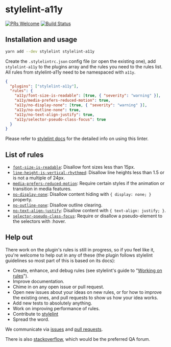 # stylelint-a11y

[![PRs Welcome](https://img.shields.io/badge/PRs-welcome-brightgreen.svg)](https://egghead.io/courses/how-to-contribute-to-an-open-source-project-on-github)
[![Build Status](https://travis-ci.org/YozhikM/stylelint-a11y.svg?branch=master)](https://travis-ci.org/YozhikM/stylelint-a11y)

## Installation and usage

```bash
yarn add --dev stylelint stylelint-a11y
```

Create the `.stylelintrc.json` config file (or open the existing one), add `stylelint-a11y` to the plugins array and the rules you need to the rules list. All rules from stylelint-a11y need to be namespaced with `a11y`.

```json
{
  "plugins": ["stylelint-a11y"],
  "rules": {
    "a11y/font-size-is-readable": [true, { "severity": "warning" }],
    "a11y/media-prefers-reduced-motion": true,
    "a11y/no-display-none": [true, { "severity": "warning" }],
    "a11y/no-outline-none": true,
    "a11y/no-text-align-justify": true,
    "a11y/selector-pseudo-class-focus": true
  }
}
```

Please refer to [stylelint docs](http://stylelint.io/user-guide/) for the detailed info on using this linter.

## List of rules

- [`font-size-is-readable`](./src/rules/font-size-is-readable/README.md): Disallow font sizes less than 15px.
- [`line-height-is-vertical-rhythmed`](./src/rules/line-height-is-vertical-rhythmed/README.md): Disallow line heights less than 1.5 or is not a multiple of 24px.
- [`media-prefers-reduced-motion`](./src/rules/media-prefers-reduced-motion/README.md): Require certain styles if the animation or transition in media features.
- [`no-display-none`](./src/rules/no-display-none/README.md): Disallow content hiding with `{ display: none; }` property.
- [`no-outline-none`](./src/rules/no-outline-none/README.md): Disallow outline clearing.
- [`no-text-align-justify`]('./src/rules/no-text-align-justify/README.md): Disallow content with `{ text-align: justify; }`.
- [`selector-pseudo-class-focus`](./src/rules/selector-pseudo-class-focus/README.md): Require or disallow a pseudo-element to the selectors with :hover.

## Help out

There work on the plugin's rules is still in progress, so if you feel like it, you're welcome to help out in any of these (the plugin follows stylelint guidelines so most part of this is based on its docs):

- Create, enhance, and debug rules (see stylelint's guide to "[Working on rules](https://github.com/stylelint/stylelint/blob/master/docs/developer-guide/rules.md)").
- Improve documentation.
- Chime in on any open issue or pull request.
- Open new issues about your ideas on new rules, or for how to improve the existing ones, and pull requests to show us how your idea works.
- Add new tests to absolutely anything.
- Work on improving performance of rules.
- Contribute to [stylelint](https://github.com/stylelint/stylelint)
- Spread the word.

We communicate via [issues](https://github.com/YozhikM/stylelint-a11y/issues) and [pull requests](https://github.com/YozhikM/stylelint-a11y/pulls).

There is also [stackoverflow](http://stackoverflow.com/questions/tagged/stylelint), which would be the preferred QA forum.
